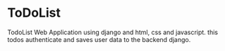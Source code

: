 # ToDoList
TodoList Web Application using django and html, css and javascript. this todos authenticate and saves user data to the backend django.
